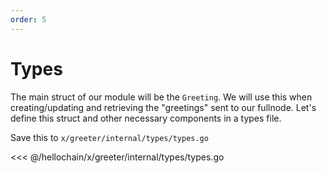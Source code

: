 ```yaml
---
order: 5
---
```


# Types

The main struct of our module will be the `Greeting`. We will use this when
creating/updating and retrieving the "greetings" sent to our fullnode. Let's
define this struct and other necessary components in a types file.

Save this to `x/greeter/internal/types/types.go`

<<< @/hellochain/x/greeter/internal/types/types.go
